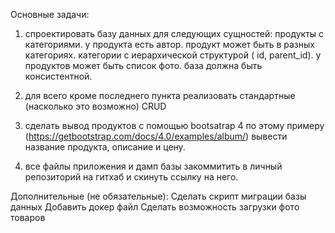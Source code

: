 
Основные задачи:

1. спроектировать базу данных для следующих сущностей: 
продукты с категориями.
у продукта есть автор.
продукт может быть в разных категориях. 
категории с иерархической структурой ( id, parent_id). 
у продуктов может быть список фото. 
база должна быть консистентной.

2. для всего кроме последнего пункта реализовать стандартные (насколько это возможно) CRUD 

3. сделать вывод продуктов с помощью bootsatrap 4 
по этому примеру (https://getbootstrap.com/docs/4.0/examples/album/) вывести название продукта, описание и цену.

4. все файлы приложения и дамп базы закоммитить в личный репозиторий на гитхаб и скинуть ссылку на него.

Дополнительные (не обязательные):
Сделать скрипт миграции базы данных
Добавить докер файл
Сделать возможность загрузки фото товаров  
